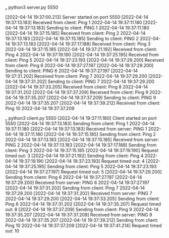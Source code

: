  python3 server.py 5550

[2022-04-14 19:37:00.213] Server started on port 5550
[2022-04-14 19:37:13.183] Received from client: Ping 1 2022-04-14 19:37:11.180
[2022-04-14 19:37:13.183] Sending to client: PING 1 2022-04-14 19:37:11.180
[2022-04-14 19:37:15.185] Received from client: Ping 2 2022-04-14 19:37:13.183
[2022-04-14 19:37:15.185] Sending to client: PING 2 2022-04-14 19:37:13.183
[2022-04-14 19:37:17.188] Received from client: Ping 3 2022-04-14 19:37:15.185
[2022-04-14 19:37:21.192] Received from client: Ping 4 2022-04-14 19:37:19.190
[2022-04-14 19:37:25.195] Received from client: Ping 5 2022-04-14 19:37:23.193
[2022-04-14 19:37:29.200] Received from client: Ping 6 2022-04-14 19:37:27.197
[2022-04-14 19:37:29.200] Sending to client: PING 6 2022-04-14 19:37:27.197
[2022-04-14 19:37:31.202] Received from client: Ping 7 2022-04-14 19:37:29.200
[2022-04-14 19:37:31.202] Sending to client: PING 7 2022-04-14 19:37:29.200
[2022-04-14 19:37:33.205] Received from client: Ping 8 2022-04-14 19:37:31.202
[2022-04-14 19:37:37.209] Received from client: Ping 9 2022-04-14 19:37:35.207
[2022-04-14 19:37:37.209] Sending to client: PING 9 2022-04-14 19:37:35.207
[2022-04-14 19:37:39.212] Received from client: Ping 10 2022-04-14 19:37:37.209

 python3 client.py 5550
[2022-04-14 19:37:11.180] Client started on port 5550
[2022-04-14 19:37:13.183] Sending from client: Ping 1 2022-04-14 19:37:11.180
[2022-04-14 19:37:13.183] Received from server: PING 1 2022-04-14 19:37:11.180
[2022-04-14 19:37:15.185] Sending from client: Ping 2 2022-04-14 19:37:13.183
[2022-04-14 19:37:15.185] Received from server: PING 2 2022-04-14 19:37:13.183
[2022-04-14 19:37:17.188] Sending from client: Ping 3 2022-04-14 19:37:15.185
[2022-04-14 19:37:19.190] Request timed out: 3
[2022-04-14 19:37:21.192] Sending from client: Ping 4 2022-04-14 19:37:19.190
[2022-04-14 19:37:23.193] Request timed out: 4
[2022-04-14 19:37:25.195] Sending from client: Ping 5 2022-04-14 19:37:23.193
[2022-04-14 19:37:27.197] Request timed out: 5
[2022-04-14 19:37:29.200] Sending from client: Ping 6 2022-04-14 19:37:27.197
[2022-04-14 19:37:29.200] Received from server: PING 6 2022-04-14 19:37:27.197
[2022-04-14 19:37:31.202] Sending from client: Ping 7 2022-04-14 19:37:29.200
[2022-04-14 19:37:31.202] Received from server: PING 7 2022-04-14 19:37:29.200
[2022-04-14 19:37:33.205] Sending from client: Ping 8 2022-04-14 19:37:31.202
[2022-04-14 19:37:35.207] Request timed out: 8
[2022-04-14 19:37:37.209] Sending from client: Ping 9 2022-04-14 19:37:35.207
[2022-04-14 19:37:37.209] Received from server: PING 9 2022-04-14 19:37:35.207
[2022-04-14 19:37:39.212] Sending from client: Ping 10 2022-04-14 19:37:37.209
[2022-04-14 19:37:41.214] Request timed out: 10
